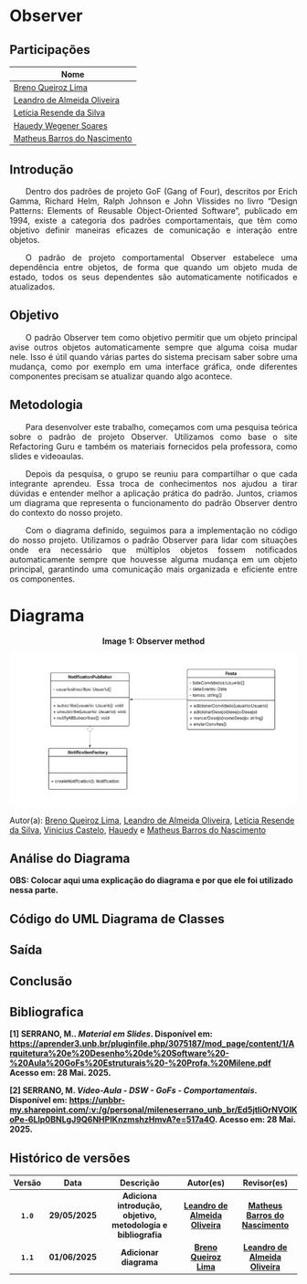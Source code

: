 # Observer

## Participações

| Nome                                 |
|--------------------------------------|
| [Breno Queiroz Lima](https://github.com/brenob6)|
| [Leandro de Almeida Oliveira](https://github.com/leomitx10)   |
| [Letícia Resende da Silva](https://github.com/LeticiaResende23) |
| [Hauedy Wegener Soares](https://github.com/HauedyWS) |
| [Matheus Barros do Nascimento](https://github.com/Ninja-Haiyai) |

## Introdução

<p align="justify"> &emsp;&emsp;Dentro dos padrões de projeto GoF (Gang of Four), descritos por Erich Gamma, Richard Helm, Ralph Johnson e John Vlissides no livro “Design Patterns: Elements of Reusable Object-Oriented Software”, publicado em 1994, existe a categoria dos padrões comportamentais, que têm como objetivo definir maneiras eficazes de comunicação e interação entre objetos.</p>

<p align="justify"> &emsp;&emsp;O padrão de projeto comportamental Observer estabelece uma dependência entre objetos, de forma que quando um objeto muda de estado, todos os seus dependentes são automaticamente notificados e atualizados.</p>

## Objetivo

<p align="justify"> &emsp;&emsp;O padrão Observer tem como objetivo permitir que um objeto principal avise outros objetos automaticamente sempre que alguma coisa mudar nele. Isso é útil quando várias partes do sistema precisam saber sobre uma mudança, como por exemplo em uma interface gráfica, onde diferentes componentes precisam se atualizar quando algo acontece.</p>

## Metodologia

<p align="justify">&emsp;&emsp;Para desenvolver este trabalho, começamos com uma pesquisa teórica sobre o padrão de projeto Observer. Utilizamos como base o site Refactoring Guru e também os materiais fornecidos pela professora, como slides e videoaulas.</p> 
<p align="justify">&emsp;&emsp;Depois da pesquisa, o grupo se reuniu para compartilhar o que cada integrante aprendeu. Essa troca de conhecimentos nos ajudou a tirar dúvidas e entender melhor a aplicação prática do padrão. Juntos, criamos um diagrama que representa o funcionamento do padrão Observer dentro do contexto do nosso projeto.</p> 
<p align="justify">&emsp;&emsp;Com o diagrama definido, seguimos para a implementação no código do nosso projeto. Utilizamos o padrão Observer para lidar com situações onde era necessário que múltiplos objetos fossem notificados automaticamente sempre que houvesse alguma mudança em um objeto principal, garantindo uma comunicação mais organizada e eficiente entre os componentes.</p>

# Diagrama

<center>

**Image 1: Observer method**

![Factory method](./assets/observe-method.png)

</center>

Autor(a): 
<a href="https://github.com/brenob6" target="_blank">Breno Queiroz Lima</a>, 
<a href="https://github.com/leomitx10" target="_blank">Leandro de Almeida Oliveira</a>, 
<a href="https://github.com/LeticiaResende23" target="_blank">Letícia Resende da Silva</a>, 
<a href="https://github.com/Vini47" target="_blank">Vinicius Castelo</a>,
<a href="https://github.com/hauedyWS" target="_blank">Hauedy</a> e
<a href="https://github.com/Ninja-Haiyai" target="_blank">Matheus Barros do Nascimento</a>


## Análise do Diagrama

<b>OBS: Colocar aqui uma explicação do diagrama e por que ele foi utilizado nessa parte.<b>


## Código do UML Diagrama de Classes


## Saída


## Conclusão


## Bibliografica

[1] **SERRANO, M.**. *Material em Slides*. Disponível em: <https://aprender3.unb.br/pluginfile.php/3075187/mod_page/content/1/Arquitetura%20e%20Desenho%20de%20Software%20-%20Aula%20GoFs%20Estruturais%20-%20Profa.%20Milene.pdf>  Acesso em: 28 Mai. 2025.

[2] **SERRANO, M.** *Vídeo-Aula - DSW - GoFs - Comportamentais*. Disponível em: <https://unbbr-my.sharepoint.com/:v:/g/personal/mileneserrano_unb_br/Ed5jtliOrNVOlKoPe-6Llp0BNLgJ9Q6NHPIKnzmshzHmvA?e=517a4O>. Acesso em: 28 Mai. 2025.

## Histórico de versões

| Versão |    Data    |                       Descrição                       |                       Autor(es)                        |                      Revisor(es)                       |
| :----: | :--------: | :---------------------------------------------------: | :----------------------------------------------------: | :----------------------------------------------------: |
| `1.0`  | 29/05/2025 | Adiciona introdução, objetivo, metodologia e bibliografia | [Leandro de Almeida Oliveira](https://github.com/leomitx10) | [Matheus Barros do Nascimento](https://github.com/Ninja-Haiyai) |
| `1.1`  | 01/06/2025 | Adicionar diagrama | [Breno Queiroz Lima](https://github.com/brenob6) | [Leandro de Almeida Oliveira](https://github.com/leimit10) |
